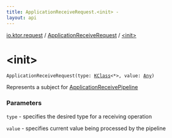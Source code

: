 ```yaml
---
title: ApplicationReceiveRequest.<init> - 
layout: api
---
```


<div class='api-docs-breadcrumbs'><a href="../index.html">io.ktor.request</a> / <a href="index.html">ApplicationReceiveRequest</a> / <a href="./-init-.html">&lt;init&gt;</a></div>

# &lt;init&gt;

<div class="signature"><code><span class="identifier">ApplicationReceiveRequest</span><span class="symbol">(</span><span class="parameterName" id="io.ktor.request.ApplicationReceiveRequest$<init>(kotlin.reflect.KClass((kotlin.Any)), kotlin.Any)/type">type</span><span class="symbol">:</span>&nbsp;<a href="https://kotlinlang.org/api/latest/jvm/stdlib/kotlin.reflect/-k-class/index.html"><span class="identifier">KClass</span></a><span class="symbol">&lt;</span><span class="identifier">*</span><span class="symbol">&gt;</span><span class="symbol">, </span><span class="parameterName" id="io.ktor.request.ApplicationReceiveRequest$<init>(kotlin.reflect.KClass((kotlin.Any)), kotlin.Any)/value">value</span><span class="symbol">:</span>&nbsp;<a href="https://kotlinlang.org/api/latest/jvm/stdlib/kotlin/-any/index.html"><span class="identifier">Any</span></a><span class="symbol">)</span></code></div>

Represents a subject for <a href="../-application-receive-pipeline/index.html">ApplicationReceivePipeline</a>

### Parameters

<code>type</code> - specifies the desired type for a receiving operation

<code>value</code> - specifies current value being processed by the pipeline